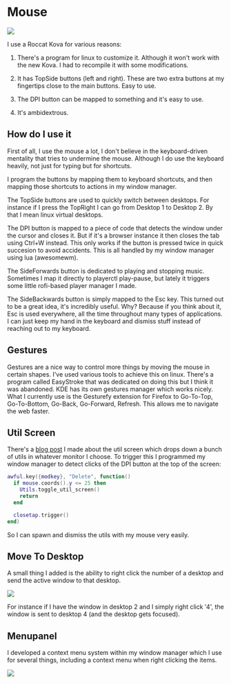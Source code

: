 # Mouse

![](https://i.imgur.com/h6aEPZp.jpg)

I use a Roccat Kova for various reasons:

1) There's a program for linux to customize it.
Although it won't work with the new Kova.
I had to recompile it with some modifications.

2) It has TopSide buttons (left and right). These are two extra buttons at my fingertips close to the main buttons. Easy to use.

3) The DPI button can be mapped to something and it's easy to use.

4) It's ambidextrous.

## How do I use it

First of all, I use the mouse a lot, I don't believe in the keyboard-driven mentality that tries to undermine the mouse. Although I do use the keyboard heavily, not just for typing but for shortcuts.

I program the buttons by mapping them to keyboard shortcuts, and then mapping those shortcuts to actions in my window manager.

The TopSide buttons are used to quickly switch between desktops. For instance if I press the TopRight I can go from Desktop 1 to Desktop 2. By that I mean linux virtual desktops.

The DPI button is mapped to a piece of code that detects the window under the cursor and closes it. But if it's a browser instance it then closes the tab using Ctrl+W instead. This only works if the button is pressed twice in quick succesion to avoid accidents. This is all handled by my window manager using lua (awesomewm).

The SideForwards button is dedicated to playing and stopping music. Sometimes I map it directly to playerctl play-pause, but lately it triggers some little rofi-based player manager I made.

The SideBackwards button is simply mapped to the Esc key.
This turned out to be a great idea, it's incredibly useful. Why? Because if you think about it, Esc is used everywhere, all the time throughout many types of applications. I can just keep my hand in the keyboard and dismiss stuff instead of reaching out to my keyboard.

## Gestures

Gestures are a nice way to control more things by moving the mouse in certain shapes. I've used various tools to achieve this on linux. There's a program called EasyStroke that was dedicated on doing this but I think it was abandoned. KDE has its own gestures manager which works nicely. What I currently use is the Gesturefy extension for Firefox to Go-To-Top, Go-To-Bottom, Go-Back, Go-Forward, Refresh. This allows me to navigate the web faster.

## Util Screen

There's a [blog post](https://github.com/madprops/blog/blob/main/util_screen.md) I made about the util screen which drops down a bunch of utils in whatever monitor I choose. To trigger this I programmed my window manager to detect clicks of the DPI button at the top of the screen:

```lua
awful.key({modkey}, "Delete", function()
  if mouse.coords().y <= 25 then
    Utils.toggle_util_screen()
    return
  end

  closetap.trigger()
end)
```

So I can spawn and dismiss the utils with my mouse very easily.

## Move To Desktop

A small thing I added is the ability to right click the number of a desktop and send the active window to that desktop.

![](https://i.imgur.com/OwPtFde.jpg)

For instance if I have the window in desktop 2 and I simply right click '4', the window is sent to desktop 4 (and the desktop gets focused).

## Menupanel

I developed a context menu system within my window manager which I use for several things, including a context menu when right clicking the items.

![](https://i.imgur.com/1LBENZT.jpg)